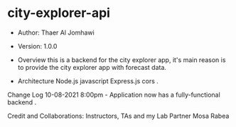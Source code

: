 # city-explorer-api

- Author: Thaer Al Jomhawi

- Version: 1.0.0

- Overview
  this is a backend for the city explorer app, it's main reason is to provide the city explorer app with forecast data.

- Architecture
  Node.js
  javascript
  Express.js
  cors .

Change Log
10-08-2021 8:00pm - Application now has a fully-functional backend .

Credit and Collaborations:
Instructors, TAs and my Lab Partner Mosa Rabea
